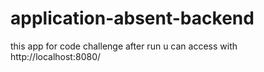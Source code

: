﻿# application-absent-backend
 this app for code challenge
 after run u can access with http://localhost:8080/
